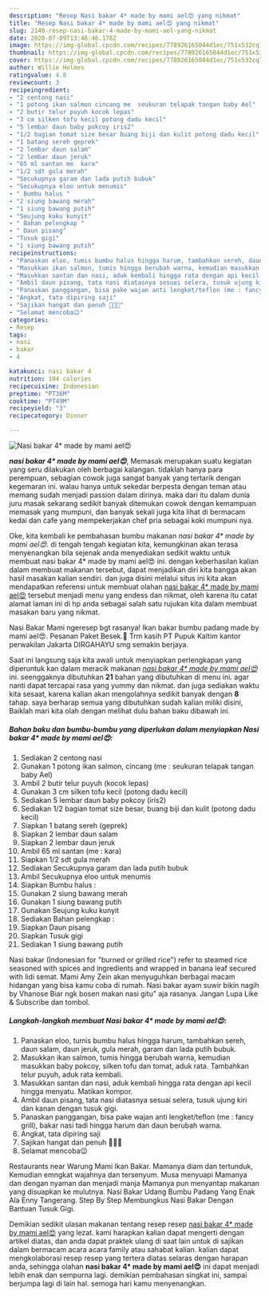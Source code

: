 ```yaml
---
description: "Resep Nasi bakar 4* made by mami ael😍 yang nikmat"
title: "Resep Nasi bakar 4* made by mami ael😍 yang nikmat"
slug: 2140-resep-nasi-bakar-4-made-by-mami-ael-yang-nikmat
date: 2020-07-09T13:46:46.178Z
image: https://img-global.cpcdn.com/recipes/778926165044d1ec/751x532cq70/nasi-bakar-4-made-by-mami-ael😍-foto-resep-utama.jpg
thumbnail: https://img-global.cpcdn.com/recipes/778926165044d1ec/751x532cq70/nasi-bakar-4-made-by-mami-ael😍-foto-resep-utama.jpg
cover: https://img-global.cpcdn.com/recipes/778926165044d1ec/751x532cq70/nasi-bakar-4-made-by-mami-ael😍-foto-resep-utama.jpg
author: Willie Holmes
ratingvalue: 4.8
reviewcount: 3
recipeingredient:
- "2 centong nasi"
- "1 potong ikan salmon cincang me  seukuran telapak tangan baby Ael"
- "2 butir telur puyuh kocok lepas"
- "3 cm silken tofu kecil potong dadu kecil"
- "5 lembar daun baby pokcoy iris2"
- "1/2 bagian tomat size besar buang biji dan kulit potong dadu kecil"
- "1 batang sereh geprek"
- "2 lembar daun salam"
- "2 lembar daun jeruk"
- "65 ml santan me  kara"
- "1/2 sdt gula merah"
- "Secukupnya garam dan lada putih bubuk"
- "Secukupnya eloo untuk menumis"
- " Bumbu halus "
- "2 siung bawang merah"
- "1 siung bawang putih"
- "Seujung kuku kunyit"
- " Bahan pelengkap "
- " Daun pisang"
- "Tusuk gigi"
- "1 siung bawang putih"
recipeinstructions:
- "Panaskan eloo, tumis bumbu halus hingga harum, tambahkan sereh, daun salam, daun jeruk, gula merah, garam dan lada putih bubuk."
- "Masukkan ikan salmon, tumis hingga berubah warna, kemudian masukkan baby pokcoy, silken tofu dan tomat, aduk rata. Tambahkan telur puyuh, aduk rata kembali."
- "Masukkan santan dan nasi, aduk kembali hingga rata dengan api kecil hingga menyatu. Matikan kompor."
- "Ambil daun pisang, tata nasi diatasnya sesuai selera, tusuk ujung kiri dan kanan dengan tusuk gigi."
- "Panaskan panggangan, bisa pake wajan anti lengket/teflon (me : fancy grill), bakar nasi tadi hingga harum dan daun berubah warna."
- "Angkat, tata dipiring saji"
- "Sajikan hangat dan penuh 💞💞💞"
- "Selamat mencoba😉"
categories:
- Resep
tags:
- nasi
- bakar
- 4

katakunci: nasi bakar 4 
nutrition: 104 calories
recipecuisine: Indonesian
preptime: "PT36M"
cooktime: "PT49M"
recipeyield: "3"
recipecategory: Dinner

---
```



![Nasi bakar 4* made by mami ael😍](https://img-global.cpcdn.com/recipes/778926165044d1ec/751x532cq70/nasi-bakar-4-made-by-mami-ael😍-foto-resep-utama.jpg)

<b><i>nasi bakar 4* made by mami ael😍</i></b>, Memasak merupakan suatu kegiatan yang seru dilakukan oleh berbagai kalangan. tidaklah hanya para perempuan, sebagian cowok juga sangat banyak yang tertarik dengan kegemaran ini. walau hanya untuk sekedar berpesta dengan teman atau memang sudah menjadi passion dalam dirinya. maka dari itu dalam dunia juru masak sekarang sedikit banyak ditemukan cowok dengan kemampuan memasak yang mumpuni, dan banyak sekali juga kita lihat di bermacam kedai dan cafe yang mempekerjakan chef pria sebagai koki mumpuni nya.

Oke, kita kembali ke pembahasan bumbu makanan <i>nasi bakar 4* made by mami ael😍</i>. di tengah tengah kegiatan kita, kemungkinan akan terasa menyenangkan bila sejenak anda menyediakan sedikit waktu untuk membuat nasi bakar 4* made by mami ael😍 ini. dengan keberhasilan kalian dalam membuat makanan tersebut, dapat menjadikan diri kita bangga akan hasil masakan kalian sendiri. dan juga disini melalui situs ini kita akan mendapatkan referensi untuk membuat olahan <u>nasi bakar 4* made by mami ael😍</u> tersebut menjadi menu yang endess dan nikmat, oleh karena itu catat alamat laman ini di hp anda sebagai salah satu rujukan kita dalam membuat masakan baru yang nikmat.

Nasi Bakar Mami ngeresep bgt rasanya! Ikan bakar bumbu padang made by mami ael😍. Pesanan Paket Besek.💖 Trm kasih PT Pupuk Kaltim kantor perwakilan Jakarta DIRGAHAYU smg semakin berjaya.


Saat ini langsung saja kita awali untuk menyiapkan perlengkapan yang diperuntuk kan dalam meracik makanan <u><i>nasi bakar 4* made by mami ael😍</i></u> ini. seenggaknya dibutuhkan <b>21</b> bahan yang dibutuhkan di menu ini. agar nanti dapat tercapai rasa yang yummy dan nikmat. dan juga sediakan waktu kita sesaat, karena kalian akan mengolahnya sedikit banyak dengan <b>8</b> tahap. saya berharap semua yang dibutuhkan sudah kalian miliki disini, Baiklah mari kita olah dengan melihat dulu bahan baku dibawah ini.

<!--inarticleads1-->

##### Bahan baku dan bumbu-bumbu yang diperlukan dalam menyiapkan Nasi bakar 4* made by mami ael😍:

1. Sediakan 2 centong nasi
1. Gunakan 1 potong ikan salmon, cincang (me : seukuran telapak tangan baby Ael)
1. Ambil 2 butir telur puyuh (kocok lepas)
1. Gunakan 3 cm silken tofu kecil (potong dadu kecil)
1. Sediakan 5 lembar daun baby pokcoy (iris2)
1. Sediakan 1/2 bagian tomat size besar, buang biji dan kulit (potong dadu kecil)
1. Siapkan 1 batang sereh (geprek)
1. Siapkan 2 lembar daun salam
1. Siapkan 2 lembar daun jeruk
1. Ambil 65 ml santan (me : kara)
1. Siapkan 1/2 sdt gula merah
1. Sediakan Secukupnya garam dan lada putih bubuk
1. Ambil Secukupnya eloo untuk menumis
1. Siapkan  Bumbu halus :
1. Gunakan 2 siung bawang merah
1. Gunakan 1 siung bawang putih
1. Gunakan Seujung kuku kunyit
1. Sediakan  Bahan pelengkap :
1. Siapkan  Daun pisang
1. Siapkan Tusuk gigi
1. Sediakan 1 siung bawang putih


Nasi bakar (Indonesian for &#34;burned or grilled rice&#34;) refer to steamed rice seasoned with spices and ingredients and wrapped in banana leaf secured with lidi semat. Mami Amy Zein akan menyuguhkan berbagai macam hidangan yang bisa kamu coba di rumah. Nasi bakar ayam suwir bikin nagih by Vhanose Biar ngk bosen makan nasi gitu&#34; aja rasanya. Jangan Lupa Like &amp; Subscribe dan tombol. 

<!--inarticleads2-->

##### Langkah-langkah membuat Nasi bakar 4* made by mami ael😍:

1. Panaskan eloo, tumis bumbu halus hingga harum, tambahkan sereh, daun salam, daun jeruk, gula merah, garam dan lada putih bubuk.
1. Masukkan ikan salmon, tumis hingga berubah warna, kemudian masukkan baby pokcoy, silken tofu dan tomat, aduk rata. Tambahkan telur puyuh, aduk rata kembali.
1. Masukkan santan dan nasi, aduk kembali hingga rata dengan api kecil hingga menyatu. Matikan kompor.
1. Ambil daun pisang, tata nasi diatasnya sesuai selera, tusuk ujung kiri dan kanan dengan tusuk gigi.
1. Panaskan panggangan, bisa pake wajan anti lengket/teflon (me : fancy grill), bakar nasi tadi hingga harum dan daun berubah warna.
1. Angkat, tata dipiring saji
1. Sajikan hangat dan penuh 💞💞💞
1. Selamat mencoba😉


Restaurants near Warung Mami Ikan Bakar. Mamanya diam dan tertunduk, Kemudian emngkat wajahnya dan tersenyum. Musa menyuapi Mamanya dan dengan nyaman dan menjadi manja Mamanya pun menyantap makanan yang disuapkan ke mulutnya. Nasi Bakar Udang Bumbu Padang Yang Enak Ala Enny Tangerang. Step By Step Membungkus Nasi Bakar Dengan Bantuan Tusuk Gigi. 

Demikian sedikit ulasan makanan tentang resep resep <u>nasi bakar 4* made by mami ael😍</u> yang lezat. kami harapkan kalian dapat mengerti dengan artikel diatas, dan anda dapat praktek ulang di saat lain untuk di sajikan dalam bermacam acara acara family atau sahabat kalian. kalian dapat mengkolaborasi resep resep yang tertera diatas selaras dengan harapan anda, sehingga olahan <b>nasi bakar 4* made by mami ael😍</b> ini dapat menjadi lebih enak dan sempurna lagi. demikian pembahasan singkat ini, sampai berjumpa lagi di lain hal. semoga hari kamu menyenangkan.
